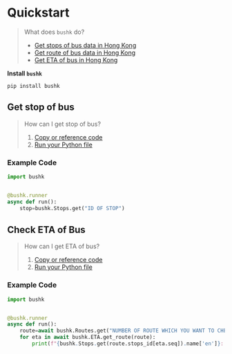 # Quickstart

> What does `bushk` do?
> - [Get stops of bus data in Hong Kong](#get-stop-of-bus)
> - [Get route of bus data in Hong Kong](#)
> - [Get ETA of bus in Hong Kong](#check-eta-of-bus)

**Install `bushk`**
```shell
pip install bushk
```

## Get stop of bus

> How can I get stop of bus?
> 1. [Copy or reference code](#example-code)
> 2. [Run your Python file](#check-eta-of-bus)

### Example Code
```py
import bushk


@bushk.runner
async def run():
	stop=bushk.Stops.get("ID OF STOP")
```

## Check ETA of Bus

> How can I get ETA of bus?
> 1. [Copy or reference code](#example-code)
> 2. [Run your Python file](#check-eta-of-bus)

### Example Code
```py
import bushk


@bushk.runner
async def run():
	route=await bushk.Routes.get("NUMBER OF ROUTE WHICH YOU WANT TO CHECK THE ETA OF THE BUS")
	for eta in await bushk.ETA.get_route(route):
		print(f"{bushk.Stops.get(route.stops_id[eta.seq]).name['en']}: {eta.arrive_at}({eta.rmk})")
```